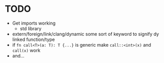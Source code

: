 # TODO

  - Get imports working
    - std library
  - extern/foreign/link/clang/dynamic some sort of keyword to signify dy linked function/type
  - if `fn call<T>(a: T): T {...}` is generic make `call::<int>(x)` and `call(x)` work
  - and...
